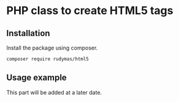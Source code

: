 # PHP class to create HTML5 tags

## Installation
Install the package using composer.
```
composer require rudymas/html5
```

## Usage example
This part will be added at a later date.